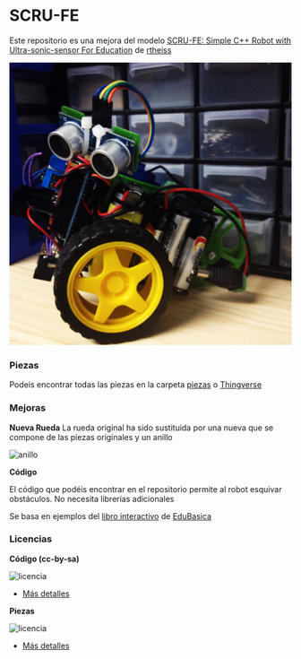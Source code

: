 # SCRU-FE

Este repositorio es una mejora del modelo [SCRU-FE: Simple C++ Robot with Ultra-sonic-sensor For Education](http://www.thingiverse.com/thing:780050) de [rtheiss](http://www.thingiverse.com/rtheiss)

![scrufe](fotos/scrufe.jpg)

### Piezas

Podeis encontrar todas las piezas en la carpeta [piezas](piezas) o [Thingverse](http://www.thingiverse.com/thing:1481809)

### Mejoras

**Nueva Rueda**
La rueda original ha sido sustituida por una nueva que se compone de las piezas originales y un anillo


![anillo](http://thingiverse-production-new.s3.amazonaws.com/renders/a9/a6/f1/39/03/0fccaaa99fdafef3e039661350e35438_preview_featured.jpg)

**Código**

El código que podéis encontrar en el repositorio permite al robot esquivar obstáculos. No necesita librerías adicionales

Se basa en ejemplos del [libro interactivo](http://www.practicasconarduino.com/manualrapido/) de [EduBasica](http://www.practicasconarduino.com)


### Licencias

**Código (cc-by-sa)**

![licencia](http://www.practicasconarduino.com/manualrapido/ccbysa.png)

- [Más detalles](http://www.practicasconarduino.com/manualrapido/crditos.html)

**Piezas**

![licencia](http://www.practicasconarduino.com/manualrapido/ccbysa.png)

- [Más detalles](http://www.thingiverse.com/thing:1481809)
